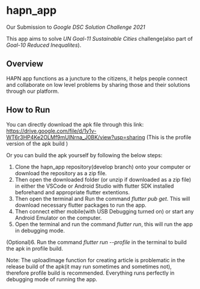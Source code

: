 # hapn_app

Our Submission to _Google DSC Solution Challenge 2021_

This app aims to solve *UN Goal-11 Sustainable Cities* challenge(also part of *Goal-10 Reduced Inequalites*).

## Overview

HAPN app functions as a juncture to the citizens, it helps people connect and collaborate on low level problems by sharing those and their solutions through our platform.

## How to Run

You can directly download the apk file through this link:
https://drive.google.com/file/d/1y1v-WT6r3HP4Ke2OLMf9mUlNrna_J0BK/view?usp=sharing
(This is the profile version of the apk build )

Or you can build the apk yourself by following the below steps:
1. Clone the hapn_app repository(develop branch) onto your computer or download the repository as a zip file.
2. Then open the downloaded folder (or unzip if downloaded as a zip file) in either the VSCode or Android Studio with flutter SDK installed beforehand and appropriate flutter extentions.
3. Then open the terminal and Run the command *flutter pub get*.
This will download necessary flutter packages to run the app.
4. Then connect either mobile(with USB Debugging turned on) or start any Android Emulator on the computer.
5. Open the terminal and run the command *flutter run*, this will run the app in debugging mode.

(Optional)6. Run the command *flutter run --profile* in the terminal to build the apk in profile build.

Note: The uploadImage function for creating article is problematic in the release build of the apk(it may run sometimes and sometimes not), therefore profile build is recommended.
Everything runs perfectly in debugging mode of running the app.